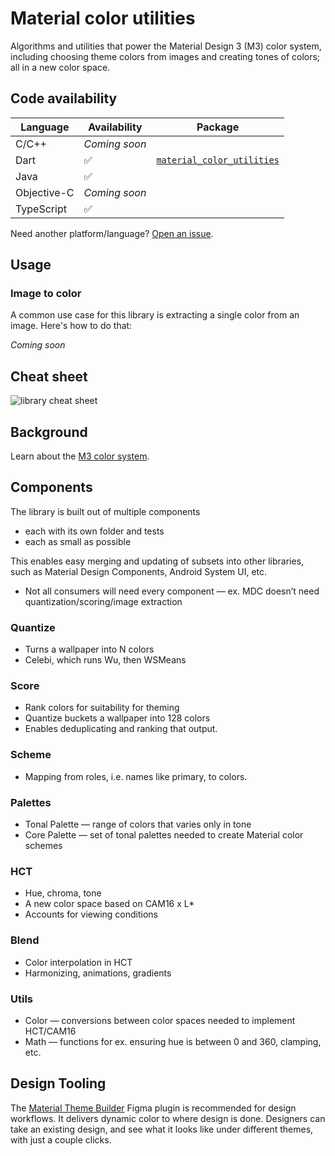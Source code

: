 # Material color utilities

Algorithms and utilities that power the Material Design 3 (M3) color system,
including choosing theme colors from images and creating tones of colors; all in
a new color space.

## Code availability

Language    | Availability  | Package
----------- | ------------- | -------
C/C++       | *Coming soon* |
Dart        | ✅             | [`material_color_utilities`](https://pub.dev/packages/material_color_utilities)
Java        | ✅             |
Objective-C | *Coming soon* |
TypeScript  | ✅             |

Need another platform/language?
[Open an issue](https://github.com/material-foundation/material-color-utilities/issues/new?title=%5BLanguage%2FPlatform%20request%5D%20x).

## Usage

### Image to color

A common use case for this library is extracting a single color from an image.
Here's how to do that:

*Coming soon*

## Cheat sheet

![library cheat sheet](g3doc/cheat_sheet.png)

## Background

Learn about the
[M3 color system](https://m3.material.io/styles/color/the-color-system/key-colors-tones).

## Components

The library is built out of multiple components

*   each with its own folder and tests
*   each as small as possible

This enables easy merging and updating of subsets into other libraries, such as
Material Design Components, Android System UI, etc.

*   Not all consumers will need every component — ex. MDC doesn’t need
    quantization/scoring/image extraction

### Quantize

*   Turns a wallpaper into N colors
*   Celebi, which runs Wu, then WSMeans

### Score

*   Rank colors for suitability for theming
*   Quantize buckets a wallpaper into 128 colors
*   Enables deduplicating and ranking that output.

### Scheme

*   Mapping from roles, i.e. names like primary, to colors.

### Palettes

*   Tonal Palette — range of colors that varies only in tone
*   Core Palette — set of tonal palettes needed to create Material color schemes

### HCT

*   Hue, chroma, tone
*   A new color space based on CAM16 x L*
*   Accounts for viewing conditions

### Blend

*   Color interpolation in HCT
*   Harmonizing, animations, gradients

### Utils

*   Color — conversions between color spaces needed to implement HCT/CAM16
*   Math — functions for ex. ensuring hue is between 0 and 360, clamping, etc.

## Design Tooling

The
[Material Theme Builder](https://www.figma.com/community/plugin/1034969338659738588/Material-Theme-Builder)
Figma plugin is recommended for design workflows. It delivers dynamic color to
where design is done. Designers can take an existing design, and see what it
looks like under different themes, with just a couple clicks.
